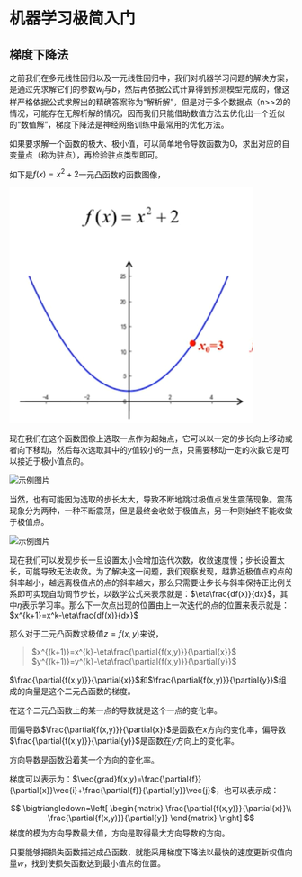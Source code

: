 # 机器学习极简入门

## 梯度下降法

之前我们在多元线性回归以及一元线性回归中，我们对机器学习问题的解决方案，是通过先求解它们的参数$w_i$与$b$，然后再依据公式计算得到预测模型完成的，像这样严格依据公式求解出的精确答案称为“解析解”，但是对于多个数据点（n>>2)的情况，可能存在无解析解的情况，因而我们只能借助数值方法去优化出一个近似的“数值解”，梯度下降法是神经网络训练中最常用的优化方法。

如果要求解一个函数的极大、极小值，可以简单地令导数函数为0，求出对应的自变量点（称为驻点），再检验驻点类型即可。

如下是$f(x)=x^2+2$一元凸函数的函数图像，

![示例图片](./img/1.png)

现在我们在这个函数图像上选取一点作为起始点，它可以以一定的步长向上移动或者向下移动，然后每次选取其中的$y$值较小的一点，只需要移动一定的次数它是可以接近于极小值点的。

![示例图片](./img/2.png)

当然，也有可能因为选取的步长太大，导致不断地跳过极值点发生震荡现象。震荡现象分为两种，一种不断震荡，但是最终会收敛于极值点，另一种则始终不能收敛于极值点。

![示例图片](./img/3.png)

现在我们可以发现步长一旦设置太小会增加迭代次数，收敛速度慢；步长设置太长，可能导致无法收敛。为了解决这一问题，我们观察发现，越靠近极值点的点的斜率越小，越远离极值点的点的斜率越大，那么只需要让步长与斜率保持正比例关系即可实现自动调节步长，以数学公式来表示就是：$\eta\frac{df(x)}{dx}$，其中$\eta$表示学习率。那么下一次点出现的位置由上一次迭代的点的位置来表示就是：$x^{k+1}=x^k-\eta\frac{df(x)}{dx}$

那么对于二元凸函数求极值$z=f(x,y)$来说，

> $x^{(k+1)}=x^{k}-\eta\frac{\partial{f(x,y)}}{\partial{x}}$
> $y^{(k+1)}=y^{k}-\eta\frac{\partial{f(x,y)}}{\partial{y}}$

$\frac{\partial{f(x,y)}}{\partial{x}}$和$\frac{\partial{f(x,y)}}{\partial{y}}$组成的向量是这个二元凸函数的梯度。

在这个二元凸函数上的某一点的导数就是这个一点的变化率。

而偏导数$\frac{\partial{f(x,y)}}{\partial{x}}$是函数在$x$方向的变化率，偏导数$\frac{\partial{f(x,y)}}{\partial{y}}$是函数在$y$方向上的变化率。

方向导数是函数沿着某一个方向的变化率。

梯度可以表示为：$\vec{grad}f(x,y)=\frac{\partial{f}}{\partial{x}}\vec{i}+\frac{\partial{f}}{\partial{y}}\vec{j}$，也可以表示成：

$$
\bigtriangledown=\left[
\begin{matrix}
\frac{\partial{f(x,y)}}{\partial{x}}\\
\frac{\partial{f(x,y)}}{\partial{y}}
\end{matrix}
\right] 
$$
梯度的模为方向导数最大值，方向是取得最大方向导数的方向。

只要能够把损失函数描述成凸函数，就能采用梯度下降法以最快的速度更新权值向量$w$，找到使损失函数达到最小值点的位置。

